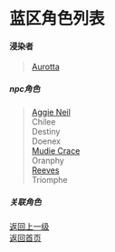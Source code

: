 # 蓝区角色列表
#### 浸染者
> [Aurotta](https://drrlw.github.io/Character/Aqua/Aurotta)  
  
##### npc角色
> [Aggie Neil](https://drrlw.github.io/Character/Aqua/Aggie%20Neil)  
> Chilee  
> Destiny  
> Doenex  
> [Mudie Crace](https://drrlw.github.io/Character/Aqua/Mudie%20Crace)  
> Oranphy  
> [Reeves](https://drrlw.github.io/Character/Aqua/Reeves)  
> Triomphe  
  
  
  
##### 关联角色
>  

[返回上一级](https://drrlw.github.io/%E8%A7%92%E8%89%B2)  
[返回首页](https://drrlw.github.io/index)
